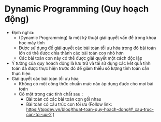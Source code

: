 # Dynamic Programming (Quy hoạch động)

- Định nghĩa:
  + (Dynamic Programming) là một kỹ thuật giải quyết vấn đề trong khoa học máy tính
  + Được sử dụng để giải quyết các bài toán tối ưu hóa trong đó bài toán lớn có thể được chia thành các bài toán con nhỏ hơn
  + Các bài toán con này có thể được giải quyết một cách độc lập
- Ý tưởng của quy hoạch động là lưu trữ và tái sử dụng các kết quả tính toán đã được thực hiện trước đó để giảm thiểu số lượng tính toán cần thực hiện
- Giải quyết các bài toán tối ưu hóa
  + Không có một công thức chuẩn mực nào áp dụng được cho mọi bài toán
  + Có một trong các tính chất sau :
    + Bài toán có các bài toán con gối nhau
    + Bài toán có cấu trúc con tối ưu
    (Follow link: https://topdev.vn/blog/thuat-toan-quy-hoach-dong/#_cau-truc-con-toi-uu-2 )
 
